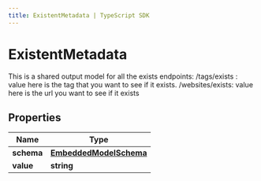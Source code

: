 ```yaml
---
title: ExistentMetadata | TypeScript SDK
---
```



# ExistentMetadata

This is a shared output model for all the exists endpoints: /tags/exists : value here is the tag that you want to see if it exists. /websites/exists: value here is the url you want to see if it exists

## Properties

Name | Type
------------ | -------------
**schema** | [**EmbeddedModelSchema**](EmbeddedModelSchema)
**value** | **string**


